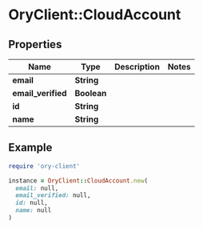 # OryClient::CloudAccount

## Properties

| Name | Type | Description | Notes |
| ---- | ---- | ----------- | ----- |
| **email** | **String** |  |  |
| **email_verified** | **Boolean** |  |  |
| **id** | **String** |  |  |
| **name** | **String** |  |  |

## Example

```ruby
require 'ory-client'

instance = OryClient::CloudAccount.new(
  email: null,
  email_verified: null,
  id: null,
  name: null
)
```

